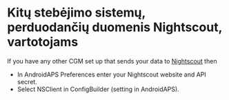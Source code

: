 # Kitų stebėjimo sistemų, perduodančių duomenis Nightscout, vartotojams

If you have any other CGM set up that sends your data to [Nightscout](https://nightscout.github.io/) then

-   In AndroidAPS Preferences enter your Nightscout website and API secret.
-   Select NSClient in ConfigBuilder (setting in AndroidAPS).

